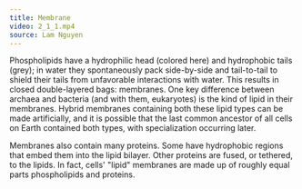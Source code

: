 ```yaml
---
title: Membrane
video: 2_1_1.mp4
source: Lam Nguyen
---
```

Phospholipids have a hydrophilic head (colored here) and hydrophobic tails (grey); in water they spontaneously pack side-by-side and tail-to-tail to shield their tails from unfavorable interactions with water. This results in closed double-layered bags: membranes. One key difference between archaea and bacteria (and with them, eukaryotes) is the kind of lipid in their membranes. Hybrid membranes containing both these lipid types can be made artificially, and it is possible that the last common ancestor of all cells on Earth contained both types, with specialization occurring later.

Membranes also contain many proteins. Some have hydrophobic regions that embed them into the lipid bilayer. Other proteins are fused, or tethered, to the lipids. In fact, cells' "lipid" membranes are made up of roughly equal parts phospholipids and proteins.

